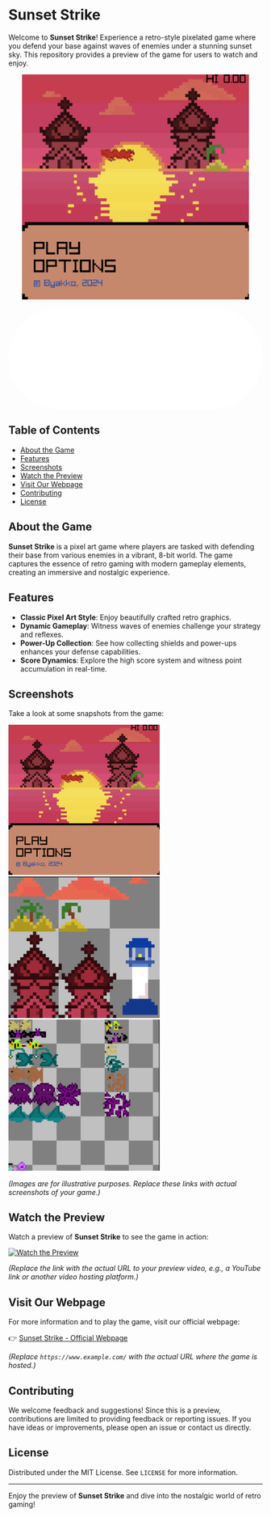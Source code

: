 # Sunset Strike

Welcome to **Sunset Strike**! Experience a retro-style pixelated game where you defend your base against waves of enemies under a stunning sunset sky. This repository provides a preview of the game for users to watch and enjoy.

<!-- Center the image with a white border -->
<p align="center">
  
  <img src="https://raw.githubusercontent.com/byakko9991/Sunset_Strike/main/Home_Screen.png" width="450" />
  <div style="border: 100px solid white; border-radius: 100px;">
  </div>
</p>
 
## Table of Contents

- [About the Game](#about-the-game)
- [Features](#features)
- [Screenshots](#screenshots)
- [Watch the Preview](#watch-the-preview)
- [Visit Our Webpage](#visit-our-webpage)
- [Contributing](#contributing)
- [License](#license)

## About the Game

**Sunset Strike** is a pixel art game where players are tasked with defending their base from various enemies in a vibrant, 8-bit world. The game captures the essence of retro gaming with modern gameplay elements, creating an immersive and nostalgic experience.

## Features

- **Classic Pixel Art Style**: Enjoy beautifully crafted retro graphics.
- **Dynamic Gameplay**: Witness waves of enemies challenge your strategy and reflexes.
- **Power-Up Collection**: See how collecting shields and power-ups enhances your defense capabilities.
- **Score Dynamics**: Explore the high score system and witness point accumulation in real-time.

## Screenshots

Take a look at some snapshots from the game:
<div >
<img src="https://raw.githubusercontent.com/byakko9991/Sunset_Strike/main/Home_Screen.png" width="300" />
  </div>
  <div>
    <img src="https://raw.githubusercontent.com/byakko9991/Sunset_Strike/main/resources/MapTiles.png" width="300" />
<img src="https://raw.githubusercontent.com/byakko9991/Sunset_Strike/main/resources/MobTiles.png" width="300" />
  </div>




*(Images are for illustrative purposes. Replace these links with actual screenshots of your game.)*

## Watch the Preview

Watch a preview of **Sunset Strike** to see the game in action:

[![Watch the Preview](https://via.placeholder.com/600x400?text=Watch+the+Preview)](https://www.youtube.com/)

*(Replace the link with the actual URL to your preview video, e.g., a YouTube link or another video hosting platform.)*

## Visit Our Webpage

For more information and to play the game, visit our official webpage:

👉 [Sunset Strike - Official Webpage](https://www.example.com/)

*(Replace `https://www.example.com/` with the actual URL where the game is hosted.)*

## Contributing

We welcome feedback and suggestions! Since this is a preview, contributions are limited to providing feedback or reporting issues. If you have ideas or improvements, please open an issue or contact us directly.

## License

Distributed under the MIT License. See `LICENSE` for more information.

---

Enjoy the preview of **Sunset Strike** and dive into the nostalgic world of retro gaming!
